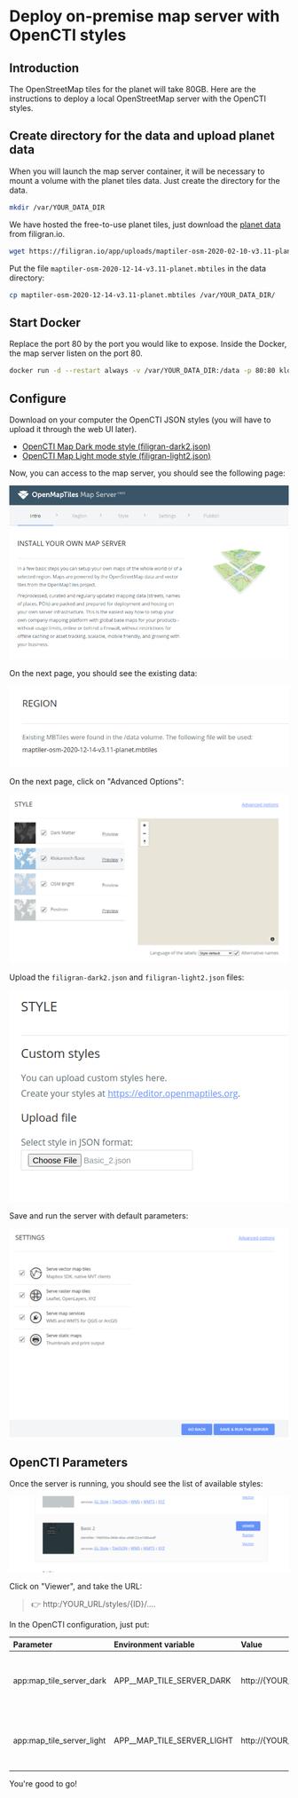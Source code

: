# Deploy on-premise map server with OpenCTI styles

## Introduction

The OpenStreetMap tiles for the planet will take 80GB. Here are the instructions to deploy a local OpenStreetMap server with the OpenCTI styles.

## Create directory for the data and upload planet data

When you will launch the map server container, it will be necessary to mount a volume with the planet tiles data. Just create the directory for the data.

```bash
mkdir /var/YOUR_DATA_DIR
```

We have hosted the free-to-use planet tiles, just download the [planet data](https://filigran.io/app/uploads/maptiler-osm-2020-02-10-v3.11-planet.mbtiles) from filigran.io.

```bash
wget https://filigran.io/app/uploads/maptiler-osm-2020-02-10-v3.11-planet.mbtiles
```

Put the file `maptiler-osm-2020-12-14-v3.11-planet.mbtiles` in the data directory:

```bash
cp maptiler-osm-2020-12-14-v3.11-planet.mbtiles /var/YOUR_DATA_DIR/
```

## Start Docker

Replace the port 80 by the port you would like to expose. Inside the Docker, the map server listen on the port 80.

```bash
docker run -d --restart always -v /var/YOUR_DATA_DIR:/data -p 80:80 klokantech/openmaptiles-server:latest 
```

## Configure

Download on your computer the OpenCTI JSON styles (you will have to upload it through the web UI later).

- [OpenCTI Map Dark mode style (filigran-dark2.json)](https://raw.githubusercontent.com/FiligranHQ/deployment-mapserver/main/styles/filigran-dark2.json)
- [OpenCTI Map Light mode style (filigran-light2.json)](https://raw.githubusercontent.com/FiligranHQ/deployment-mapserver/main/styles/filigran-light2.json)

Now, you can access to the map server, you should see the following page:

![Install](assets/install-map-server.png)

On the next page, you should see the existing data:

![Region](assets/region-map-server.png)

On the next page, click on "Advanced Options":

![Options](assets/options-map-server.png)

Upload the `filigran-dark2.json` and `filigran-light2.json` files:

![Styles](assets/style-map-server.png)

Save and run the server with default parameters:

![Settings](assets/settings-map-server.png)

## OpenCTI Parameters

Once the server is running, you should see the list of available styles:

![Viewer](assets/viewer-map-server.png)

Click on "Viewer", and take the URL:

> 👉 http:/YOUR_URL/styles/{ID}/....

In the OpenCTI configuration, just put:

| Parameter                 | Environment variable       | Value                                                      | Description                                                      |
|:--------------------------|:---------------------------|:-----------------------------------------------------------|------------------------------------------------------------------|
| app:map_tile_server_dark  | APP__MAP_TILE_SERVER_DARK  | http://{YOUR_MAP_SERVER}/styles/{ID_DARK}/{z}/{x}/{y}.png  | The address of the OpenStreetMap provider with dark theme style  |
| app:map_tile_server_light | APP__MAP_TILE_SERVER_LIGHT | http://{YOUR_MAP_SERVER}/styles/{ID_LIGHT}/{z}/{x}/{y}.png | The address of the OpenStreetMap provider with light theme style |

You're good to go!